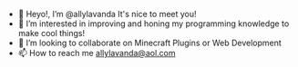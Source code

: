 - 👋 Heyo!, I’m @allylavanda It's nice to meet you!
- 👀 I’m interested in improving and honing my programming knowledge to make cool things!
- 💞️ I’m looking to collaborate on Minecraft Plugins or Web Development
- 📫 How to reach me allylavanda@aol.com

<!---
allylavanda/allylavanda is a ✨ special ✨ repository because its `README.md` (this file) appears on your GitHub profile.
You can click the Preview link to take a look at your changes.
--->
